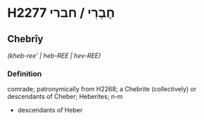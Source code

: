 # H2277 חֶבְרִי / חברי

## Chebrîy

_(kheb-ree' | heb-REE | hev-REE)_

### Definition

comrade; patronymically from H2268; a Chebrite (collectively) or descendants of Cheber; Heberites; n-m

- descendants of Heber
